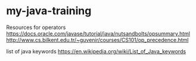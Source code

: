 # my-java-training


Resources for operators
https://docs.oracle.com/javase/tutorial/java/nutsandbolts/opsummary.html
http://www.cs.bilkent.edu.tr/~guvenir/courses/CS101/op_precedence.html

list of java keywords
https://en.wikipedia.org/wiki/List_of_Java_keywords

